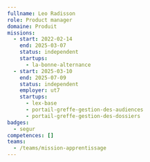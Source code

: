 ```yaml
---
fullname: Leo Radisson
role: Product manager
domaine: Produit
missions:
  - start: 2022-02-14
    end: 2025-03-07
    status: independent
    startups:
      - la-bonne-alternance
  - start: 2025-03-10
    end: 2025-07-09
    status: independent
    employer: ut7
    startups:
      - lex-base
      - portail-greffe-gestion-des-audiences
      - portail-greffe-gestion-des-dossiers
badges:
  - segur
competences: []
teams:
  - /teams/mission-apprentissage
---
```

